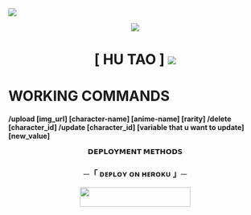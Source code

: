 <img src="https://user-images.githubusercontent.com/73097560/115834477-dbab4500-a447-11eb-908a-139a6edaec5c.gif">
<!--Project Title Image-->

<p align="center">
  <img src="https://graph.org//file/a5b622bc803c3f66e5fe5.png"/>
</p>

<!--Project Title Image-->

<!--Project Title-->
<h1 align="center"><b> [ HU TAO ] </b>
<!--Project Title-->

<img src="https://user-images.githubusercontent.com/73097560/115834477-dbab4500-a447-11eb-908a-139a6edaec5c.gif">

# WORKING COMMANDS
<h4> /upload [img_url] [character-name] [anime-name] [rarity]
/delete [character_id]
/update [character_id] [variable that u want to update] [new_value]


<p align="center">
<b>𝗗𝗘𝗣𝗟𝗢𝗬𝗠𝗘𝗡𝗧 𝗠𝗘𝗧𝗛𝗢𝗗𝗦</b>
</p>

<h3 align="center">
    ─「 ᴅᴇᴩʟᴏʏ ᴏɴ ʜᴇʀᴏᴋᴜ 」─
</h3>

<p align="center"><a href="https://dashboard.heroku.com/new?template=https://github.com/TeamNovaX/Hu-Tao"> <img src="https://img.shields.io/badge/Deploy%20On%20Heroku-black?style=for-the-badge&logo=heroku" width="220" height="38.45"/></a></p>

